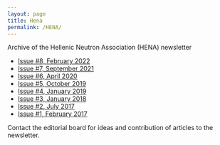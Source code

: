 ```yaml
---
layout: page
title: Hena
permalink: /HENA/
---
```


Archive of the Hellenic Neutron Association (HENA) newsletter 

- [Issue #8, February 2022]({{site.baseurl}}/assets/HENA_Newsletter_8.pdf)
- [Issue #7, September 2021]({{site.baseurl}}/assets/HENA-Newsletter-7th-issue.pdf)
- [Issue #6, April 2020]({{site.baseurl}}/assets/HENA_newsletter_6.pdf)
- [Issue #5, October 2019]({{site.baseurl}}/assets/HENA_newsletter_5.pdf)
- [Issue #4, January 2019]({{site.baseurl}}/assets/HENA_newsletter_4.pdf)
- [Issue #3, January 2018]({{site.baseurl}}/assets/HENA_newsletter_3.pdf)
- [Issue #2, July 2017]({{site.baseurl}}/assets/HENA_newsletter_2.pdf)
- [Issue #1, February 2017]({{site.baseurl}}/assets/HENA_newsletter_1.pdf)


Contact the editorial board for ideas and contribution of articles to the newsletter.
